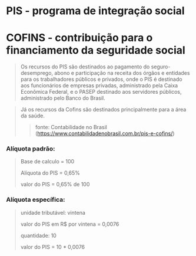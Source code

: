 # PIS - programa de integração social
# COFINS - contribuição para o financiamento da seguridade social

>Os recursos do PIS são destinados ao pagamento do seguro-desemprego, abono e participação na receita dos órgãos e entidades para os trabalhadores públicos e privados, onde o PIS é destinado aos funcionários de empresas privadas, administrado pela Caixa Econômica Federal, e o PASEP destinado aos servidores públicos, administrado pelo Banco do Brasil.

>Já os recursos da Cofins são destinados principalmente para a área da saúde.
>
>> fonte: Contabilidade no Brasil (https://www.contabilidadenobrasil.com.br/pis-e-cofins/)

>

### Alíquota padrão:
>Base de calculo = 100
>
>Alíquota do PIS = 0,65%
>
>valor do PIS = 0,65% de 100

### Alíquota específica:
>unidade tributável: vintena
>
>valor do PIS em R$ por vintena  = 0,0076
>
>quantidade: 10
>
>valor do PIS = 10 * 0,0076
